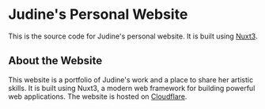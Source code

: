 # Judine's Personal Website

This is the source code for Judine's personal website. It is built using [Nuxt3](https://nuxt.com/).

## About the Website

This website is a portfolio of Judine's work and a place to share her artistic skills. It is built using Nuxt3, a modern web framework for building powerful web applications. The website is hosted on [Cloudflare](https://www.cloudflare.com/).
